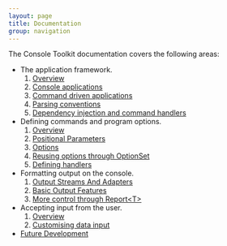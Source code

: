 ```yaml
---
layout: page
title: Documentation
group: navigation
---
```


The Console Toolkit documentation covers the following areas:


* The application framework.
	1. [Overview](frameworkoverview.html)
	2. [Console applications](consoleapps.html)
	2. [Command driven applications](commandapps.html)
	3. [Parsing conventions](parsingconventions.html)
	4. [Dependency injection and command handlers](DependencyInjection.html) 
* Defining commands and program options.
	1. [Overview](commandoverview.html)
	2. [Positional Parameters](positionalParameters.html)
	3. [Options](options.html)
	4. [Reusing options through OptionSet](optionsets.html)
	5. [Defining handlers](defininghandlers.html) 
* Formatting output on the console.
	1. [Output Streams And Adapters](outputstreams.html)
	1. [Basic Output Features](output.html)
	3. [More control through Report&lt;T&gt;](asreport.html)
* Accepting input from the user.
    1. [Overview](inputstream.html)
    2. [Customising	data input](custominput.html)
* [Future Development](future.html)